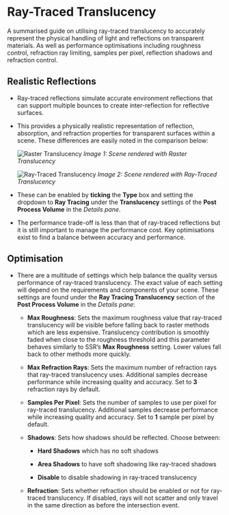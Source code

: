 # Ray-Traced Translucency

A summarised guide on utilising ray-traced translucency to accurately represent the physical handling of light and reflections on transparent materials. As well as performance optimisations including roughness control, refraction ray limiting, samples per pixel, reflection shadows and refraction control.

## Realistic Reflections
* Ray-traced reflections simulate accurate environment reflections that can support multiple bounces to create inter-reflection for reflective surfaces. 

* This provides a physically realistic representation of reflection, absorption, and refraction properties for transparent surfaces within a scene. These differences are easily noted in the comparison below:
  
    ![Raster Translucency](https://docs.unrealengine.com/Images/Engine/Rendering/RayTracing/RT_Translucency_Disabled.jpg)
    *Image 1: Scene rendered with Raster Translucency*

    ![Ray-Traced Translucency](https://docs.unrealengine.com/Images/Engine/Rendering/RayTracing/RT_Translucency_Enabled.jpg)
    *Image 2: Scene rendered with Ray-Traced Translucency*

* These can be enabled by **ticking** the **Type** box and setting the dropdown to **Ray Tracing** under the **Translucency** settings of the **Post Process Volume** in the *Details pane*.
  
* The performance trade-off is less than that of ray-traced reflections but it is still important to manage the performance cost. Key optimisations exist to find a balance between accuracy and performance.

## Optimisation
* There are a multitude of settings which help balance the quality versus performance of ray-traced translucency. The exact value of each setting will depend on the requirements and components of your scene. These settings are found under the **Ray Tracing Translucency** section of the **Post Process Volume** in the *Details pane*:

  * **Max Roughness**: Sets the maximum roughness value that ray-traced translucency will be visible before falling back to raster methods which are less expensive. Translucency contribution is smoothly faded when close to the roughness threshold and this parameter behaves similarly to SSR’s **Max Roughness** setting. Lower values fall back to other methods more quickly.

  * **Max Refraction Rays**: Sets the maximum number of refraction rays that ray-traced translucency uses. Additional samples decrease performance while increasing quality and accuracy. Set to **3** refraction rays by default.

  * **Samples Per Pixel**: Sets the number of samples to use per pixel for ray-traced translucency. Additional samples decrease performance while increasing quality and accuracy. Set to **1** sample per pixel by default.

  * **Shadows**: Sets how shadows should be reflected. Choose between:

    * **Hard Shadows** which has no soft shadows

    * **Area Shadows** to have soft shadowing like ray-traced shadows

    * **Disable** to disable shadowing in ray-traced translucency
  
  * **Refraction**: Sets whether refraction should be enabled or not for ray-traced translucency. If disabled, rays will not scatter and only travel in the same direction as before the intersection event.